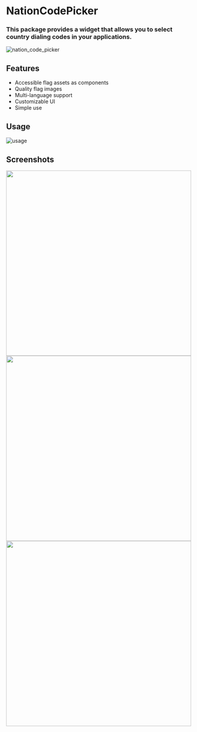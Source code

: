 # NationCodePicker
### This package provides a widget that allows you to select country dialing codes in your applications.
![nation_code_picker](https://github.com/user-attachments/assets/fd567087-6076-44a5-861b-1c4c39a7c742)

## Features
- Accessible flag assets as components
- Quality flag images
- Multi-language support
- Customizable UI
- Simple use

## Usage
![usage](https://github.com/user-attachments/assets/379af67b-452e-4eec-b543-d0adf169de0b)

## Screenshots
<img src="https://github.com/user-attachments/assets/b6753501-be7e-45fa-9df9-130cd24de7c0" height="500">
<img src="https://github.com/user-attachments/assets/69f375a2-56e5-448b-94b8-32e03716f7a2" height="500">
<img src="https://github.com/user-attachments/assets/e86d639c-02a0-488d-8645-ae7a93d22a00" height="500">
